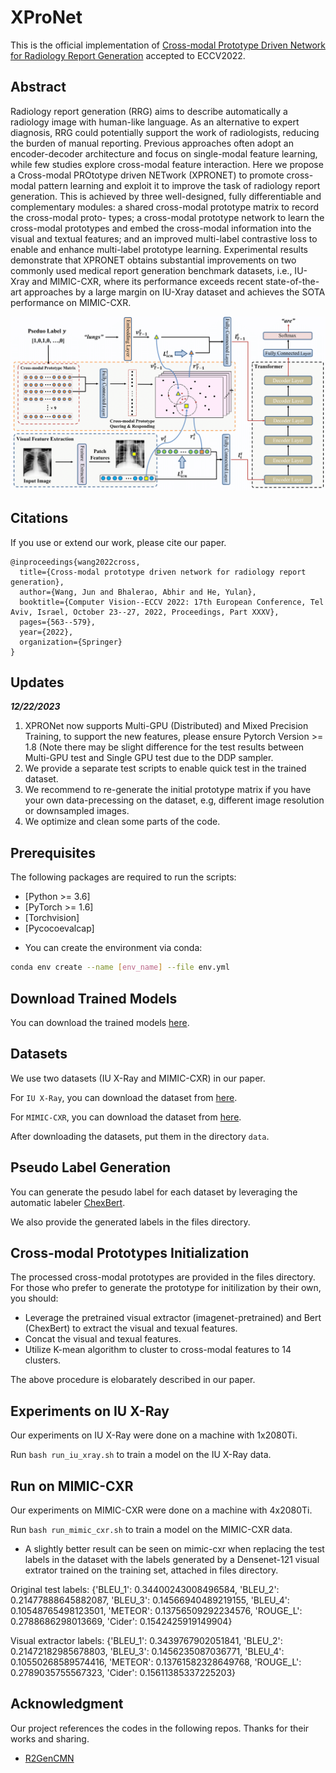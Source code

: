 # XProNet

This is the official implementation of [Cross-modal Prototype Driven Network for Radiology Report Generation](https://arxiv.org/abs/2207.04818) accepted to ECCV2022.

## Abstract

Radiology report generation (RRG) aims to describe automatically a radiology image with human-like language. As an alternative to expert diagnosis, RRG could potentially support the work of radiologists, reducing the burden of manual reporting. Previous approaches often adopt an encoder-decoder architecture and focus on single-modal feature learning, while few studies explore cross-modal feature interaction. Here we propose a Cross-modal PROtotype driven NETwork (XPRONET) to promote cross-modal pattern learning and exploit it to improve the task of radiology report generation. This is achieved by three well-designed, fully differentiable and complementary modules: a shared cross-modal prototype matrix to record the cross-modal proto-
types; a cross-modal prototype network to learn the cross-modal prototypes and embed the cross-modal information into the visual and textual features; and an improved multi-label contrastive loss to enable and enhance multi-label prototype learning. Experimental results demonstrate that XPRONET obtains substantial improvements on two commonly used medical report generation benchmark datasets, i.e., IU-Xray and MIMIC-CXR, where its performance exceeds recent state-of-the-art approaches by a large margin on IU-Xray dataset and achieves the SOTA performance on MIMIC-CXR. 

<img src='architecture.png'>

## Citations

If you use or extend our work, please cite our paper.
```
@inproceedings{wang2022cross,
  title={Cross-modal prototype driven network for radiology report generation},
  author={Wang, Jun and Bhalerao, Abhir and He, Yulan},
  booktitle={Computer Vision--ECCV 2022: 17th European Conference, Tel Aviv, Israel, October 23--27, 2022, Proceedings, Part XXXV},
  pages={563--579},
  year={2022},
  organization={Springer}
}
```

## Updates

***12/22/2023***

1. XPRONet now supports Multi-GPU (Distributed) and Mixed Precision Training, to support the new features, please ensure Pytorch Version >= 1.8 (Note there may be slight difference for the test results between Multi-GPU test and Single GPU test due to the DDP sampler.
2. We provide a separate test scripts to enable quick test in the trained dataset.
3. We recommend to re-generate the initial prototype matrix if you have your own data-precessing on the dataset, e.g, different image resolution or downsampled images.
4. We optimize and clean some parts of the code.

## Prerequisites

The following packages are required to run the scripts:
- [Python >= 3.6]
- [PyTorch >= 1.6]
- [Torchvision]
- [Pycocoevalcap]

* You can create the environment via conda:
```bash
conda env create --name [env_name] --file env.yml
```


## Download Trained Models
You can download the trained models [here](https://drive.google.com/drive/folders/1_y_6srL2ZnvDvE_I0YDvdgRzZCNrcMUf?usp=sharing).

## Datasets
We use two datasets (IU X-Ray and MIMIC-CXR) in our paper.

For `IU X-Ray`, you can download the dataset from [here](https://openi.nlm.nih.gov/faq).

For `MIMIC-CXR`, you can download the dataset from [here](https://physionet.org/content/mimic-cxr/2.0.0/).

After downloading the datasets, put them in the directory `data`.

## Pseudo Label Generation
You can generate the pesudo label for each dataset by leveraging the automatic labeler  [ChexBert](https://github.com/stanfordmlgroup/CheXbert).

We also provide the generated labels in the files directory.

## Cross-modal Prototypes Initialization
The processed cross-modal prototypes are provided in the files directory.
For those who prefer to generate the prototype for initilization by their own, you should:
- Leverage the pretrained visual extractor (imagenet-pretrained) and Bert (ChexBert) to extract the visual and texual features.
- Concat the visual and texual features.
- Utilize K-mean algorithm to cluster to cross-modal features to 14 clusters.

The above procedure is elobarately described in our paper.

## Experiments on IU X-Ray
Our experiments on IU X-Ray were done on a machine with 1x2080Ti.

Run `bash run_iu_xray.sh` to train a model on the IU X-Ray data.

## Run on MIMIC-CXR
Our experiments on MIMIC-CXR were done on a machine with 4x2080Ti.

Run `bash run_mimic_cxr.sh` to train a model on the MIMIC-CXR data.

- A slightly better result can be seen on mimic-cxr when replacing the test labels in the dataset with the labels generated by a Densenet-121 visual extrator trained on the training set, attached in files directory.

Original test labels: {'BLEU_1': 0.34400243008496584, 'BLEU_2': 0.21477888645882087, 'BLEU_3': 0.14566940489219155, 'BLEU_4': 0.10548765498123501, 'METEOR': 0.13756509292234576, 'ROUGE_L': 0.2788686298013669, 'Cider': 0.1542425919149904}

Visual extractor labels: {'BLEU_1': 0.3439767902051841, 'BLEU_2': 0.21472182985678803, 'BLEU_3': 0.1456235087036771, 'BLEU_4': 0.10550268589574416, 'METEOR': 0.13761582328649768, 'ROUGE_L': 0.2789035755567323, 'Cider': 0.15611385337225203}


## Acknowledgment
Our project references the codes in the following repos. Thanks for their works and sharing.
- [R2GenCMN](https://github.com/cuhksz-nlp/R2GenCMN)
